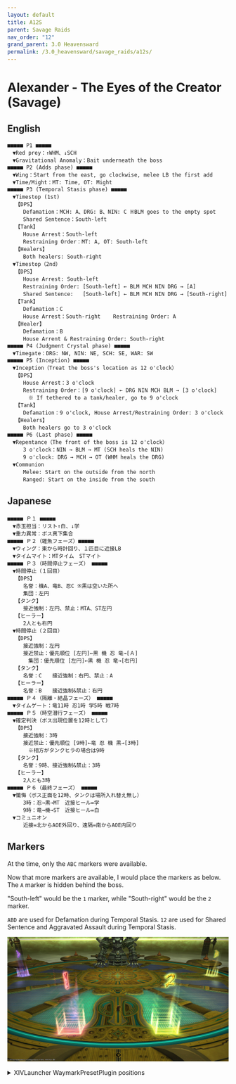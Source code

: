 ```yaml
---
layout: default
title: A12S
parent: Savage Raids
nav_order: "12"
grand_parent: 3.0 Heavensward
permalink: /3.0_heavensward/savage_raids/a12s/
---
```


# Alexander - The Eyes of the Creator (Savage)

## English
```
■■■■■ P1 ■■■■■
　▼Red prey：↑WHM、↓SCH
　▼Gravitational Anomaly：Bait underneath the boss
■■■■■ P2 (Adds phase) ■■■■■
　▼Wing：Start from the east, go clockwise, melee LB the first add
　▼Time/Might：MT: Time, OT: Might
■■■■■ P3 (Temporal Stasis phase) ■■■■■
　▼Timestop (1st)
　　【DPS】
　　　Defamation：MCH: A、DRG: B、NIN: C ※BLM goes to the empty spot
　　　Shared Sentence：South-left
　　【Tank】
　　　House Arrest：South-left
　　　Restraining Order：MT: A, OT: South-left
　　【Healers】
　　　Both healers: South-right
　▼Timestop（2nd）
　　【DPS】
　　　House Arrest: South-left
　　　Restraining Order: [South-left] ← BLM MCH NIN DRG → [A]
　　　Shared Sentence:   [South-left] ← BLM MCH NIN DRG → [South-right]
　　【Tank】
　　　Defamation：C　　
　　　House Arrest：South-right    Restraining Order: A
　　【Healer】
　　　Defamation：B　　
　　　House Arrent & Restraining Order: South-right
■■■■■ P4 (Judgment Crystal phase) ■■■■■
　▼Timegate：DRG: NW, NIN: NE, SCH: SE, WAR: SW
■■■■■ P5 (Inception) ■■■■■
　▼Inception（Treat the boss's location as 12 o'clock）
　　【DPS】
　　　House Arrest：3 o'clock
　　　Restraining Order：[9 o'clock] ← DRG NIN MCH BLM → [3 o'clock]
　　　　※ If tethered to a tank/healer, go to 9 o'clock
　　【Tank】
　　　Defamation：9 o'clock, House Arrest/Restraining Order: 3 o'clock
　　【Healers】
　　　Both healers go to 3 o'clock
■■■■■ P6 (Last phase) ■■■■■
　▼Repentance（The front of the boss is 12 o'clock）
　　　3 o'clock：NIN → BLM → MT (SCH heals the NIN)
　　　9 o'clock: DRG → MCH → OT (WHM heals the DRG)
　▼Communion
　　　Melee: Start on the outside from the north
　　　Ranged: Start on the inside from the south
```

## Japanese
```
■■■■■ Ｐ１ ■■■■■
　▼赤玉担当：リスト↑白、↓学
　▼重力異常：ボス真下集合
■■■■■ Ｐ２（雑魚フェーズ）■■■■■
　▼ウィング：東から時計回り、１匹目に近接LB
　▼タイムマイト：MTタイム　STマイト
■■■■■ Ｐ３（時間停止フェーズ） ■■■■■
　▼時間停止（１回目）
　　【DPS】
　　　名誉：機A、竜B、忍C ※黒は空いた所へ
　　　集団：左円
　　【タンク】
　　　接近強制：左円、禁止：MTA、ST左円
　　【ヒーラー】
　　　2人とも右円
　▼時間停止（２回目）
　　【DPS】
　　　接近強制：左円
　　　接近禁止：優先順位 [左円]←黒 機 忍 竜→[Ａ]
　　　　集団：優先順位 [左円]←黒 機 忍 竜→[右円]
　　【タンク】
　　　名誉：C　　接近強制：右円、禁止：A
　　【ヒーラー】
　　　名誉：B　　接近強制&禁止：右円
■■■■■ Ｐ４（隔離・結晶フェーズ） ■■■■■
　▼タイムゲート：竜11時 忍1時 学5時 戦7時
■■■■■ Ｐ５（時空潜行フェーズ） ■■■■■
　▼確定判決（ボス出現位置を12時として）
　　【DPS】
　　　接近強制：3時
　　　接近禁止：優先順位 [9時]←竜 忍 機 黒→[3時]
　　　　※相方がタンクヒラの場合は9時
　　【タンク】
　　　名誉：9時、接近強制&禁止：3時
　　【ヒーラー】
　　　2人とも3時
■■■■■ Ｐ６（最終フェーズ） ■■■■■
　▼懺悔（ボス正面を12時、タンクは場所入れ替え無し）
　　　3時：忍→黒→MT　近接ヒール=学
　　　9時：竜→機→ST　近接ヒール=白
　▼コミュニオン
　　　近接=北からAOE外回り、遠隔=南からAOE内回り
```

## Markers

At the time, only the `ABC` markers were available.

Now that more markers are available, I would place the markers as below. The `A` marker is hidden behind the boss.

"South-left" would be the `1` marker, while "South-right" would be the `2` marker.

`ABD` are used for Defamation during Temporal Stasis.
`12` are used for Shared Sentence and Aggravated Assault during Temporal Stasis.

![](images/markers.jpg)
<details markdown=block>
<summary>XIVLauncher WaymarkPresetPlugin positions</summary>

```json
{"Name":"A12S","MapID":193,"A":{"X":0.0,"Y":400.0,"Z":-24.5,"ID":0,"Active":true},"B":{"X":24.5,"Y":400.0,"Z":0.0,"ID":1,"Active":true},"C":{"X":0.0,"Y":0.0,"Z":0.0,"ID":2,"Active":false},"D":{"X":-24.5,"Y":400.0,"Z":0.0,"ID":3,"Active":true},"One":{"X":-5.0,"Y":400.0,"Z":24.7,"ID":4,"Active":true},"Two":{"X":5.0,"Y":400.0,"Z":24.7,"ID":5,"Active":true},"Three":{"X":0.0,"Y":0.0,"Z":0.0,"ID":6,"Active":false},"Four":{"X":0.0,"Y":0.0,"Z":0.0,"ID":7,"Active":false}}
```

</details>